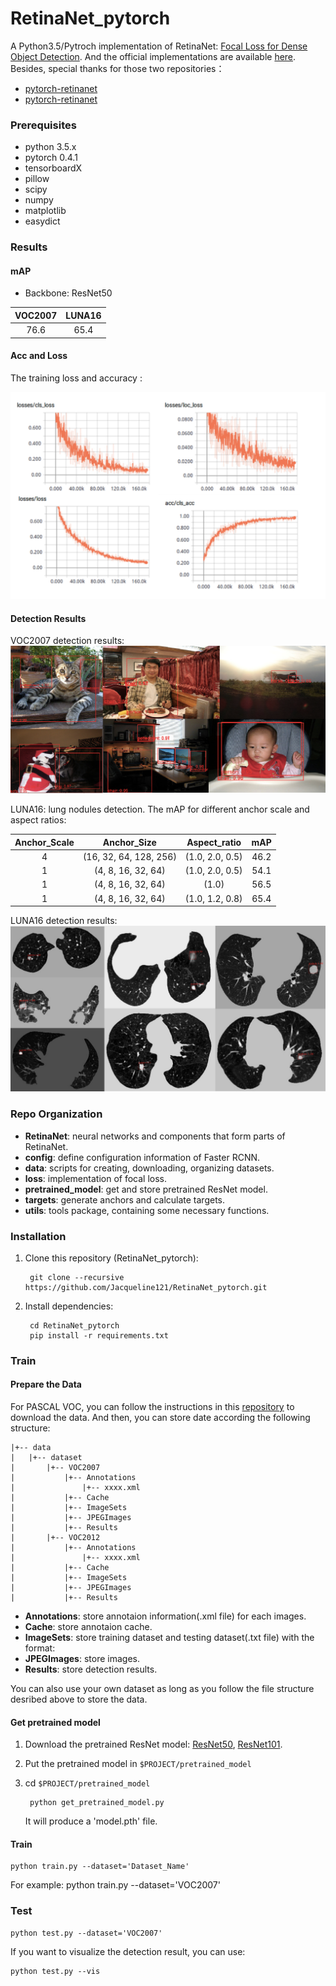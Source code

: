 # RetinaNet_pytorch

A Python3.5/Pytroch implementation of RetinaNet: [Focal Loss for Dense Object Detection](https://arxiv.org/abs/1708.02002). And the official implementations are available [here](https://github.com/facebookresearch/Detectron). Besides, special thanks for those two repositories：
* [pytorch-retinanet](https://github.com/kuangliu/pytorch-retinanet)
* [pytorch-retinanet](https://github.com/yhenon/pytorch-retinanet)

### Prerequisites
* python 3.5.x
* pytorch 0.4.1
* tensorboardX
* pillow
* scipy
* numpy
* matplotlib
* easydict

### Results
#### mAP
* Backbone: ResNet50

| VOC2007 | LUNA16 |
| :-: | :-: |
| 76.6 | 65.4 |

#### Acc and Loss
The training loss and accuracy :

![Alt text](/result/loss_and_acc.png)

#### Detection Results
VOC2007 detection results:
![Alt text](/result/results.png)

LUNA16: lung nodules detection. The mAP for different anchor scale and aspect ratios:

| Anchor_Scale | Anchor_Size | Aspect_ratio | mAP |
| :-: | :-: | :-: | :-: |
| 4 | (16, 32, 64, 128, 256) | (1.0, 2.0, 0.5) | 46.2 |
| 1 | (4, 8, 16, 32, 64) | (1.0, 2.0, 0.5) | 54.1 |
| 1 | (4, 8, 16, 32, 64) | (1.0) | 56.5 |
| 1 | (4, 8, 16, 32, 64) | (1.0, 1.2, 0.8) | 65.4 |

LUNA16 detection results:
![Alt text](/result/results_luna.png)

### Repo Organization
* **RetinaNet**: neural networks and components that form parts of RetinaNet.
* **config**: define configuration information of Faster RCNN.
* **data**: scripts for creating, downloading, organizing datasets.
* **loss**: implementation of focal loss.
* **pretrained_model**: get and store pretrained ResNet model.
* **targets**: generate anchors and calculate targets.
* **utils**: tools package, containing some necessary functions.

### Installation

1. Clone this repository (RetinaNet_pytorch):
    
        git clone --recursive https://github.com/Jacqueline121/RetinaNet_pytorch.git

2. Install dependencies:
    
        cd RetinaNet_pytorch 
        pip install -r requirements.txt

### Train
#### Prepare the Data
For PASCAL VOC, you can follow the instructions in this [repository](https://github.com/Jacqueline121/Faster_RCNN_pytorch) to download the data. And then, you can store date according the following structure:

```
|+-- data    
|   |+-- dataset    
|       |+-- VOC2007    
|           |+-- Annotations    
|               |+-- xxxx.xml    
|           |+-- Cache    
|           |+-- ImageSets    
|           |+-- JPEGImages    
|           |+-- Results    
|       |+-- VOC2012    
|           |+-- Annotations    
|               |+-- xxxx.xml    
|           |+-- Cache    
|           |+-- ImageSets    
|           |+-- JPEGImages    
|           |+-- Results    
```

* **Annotations**: store annotaion information(.xml file) for each images.
* **Cache**: store annotaion cache.
* **ImageSets**: store training dataset and testing dataset(.txt file) with the format:
* **JPEGImages**: store images.
* **Results**: store detection results.

You can also use your own dataset as long as you follow the file structure desribed above to store the data.

#### Get pretrained model
1. Download the pretrained ResNet model: [ResNet50](https://drive.google.com/open?id=0B7fNdx_jAqhtbllXbWxMVEdZclE), [ResNet101](https://drive.google.com/open?id=0B7fNdx_jAqhtbllXbWxMVEdZclE).

2. Put the pretrained model in `$PROJECT/pretrained_model`

3. cd `$PROJECT/pretrained_model`

        python get_pretrained_model.py

    It will produce a 'model.pth' file.

#### Train
    python train.py --dataset='Dataset_Name'
For example:
    python train.py --dataset='VOC2007'


### Test
    python test.py --dataset='VOC2007'

If you want to visualize the detection result, you can use:
    
    python test.py --vis

